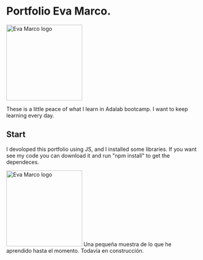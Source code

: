 # Portfolio Eva Marco.

<img src="assets/images/eva_log.png" alt="Eva Marco logo" height="200px">

These is a little peace of what I learn in Adalab bootcamp. I want to keep learning every day.

## Start

I devoloped this portfolio using JS, and I installed some libraries.
If you want see my code you can download it and run "npm install" to get the dependeces.

<img src="assets/images/eva_log.png" alt="Eva Marco logo" height="200px">
Una pequeña muestra de lo que he aprendido hasta el momento.
Todavía en construcción.
